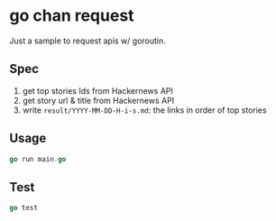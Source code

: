 # go chan request

Just a sample to request apis w/ goroutin.

## Spec

1. get top stories Ids from Hackernews API
2. get story url & title from Hackernews API
3. write `result/YYYY-MM-DD-H-i-s.md`: the links in order of top stories

## Usage

```go
go run main.go
```

## Test

```go
go test
```